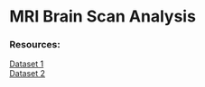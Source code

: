 # MRI Brain Scan Analysis

### Resources:
[Dataset 1](https://www.kaggle.com/datasets/uraninjo/augmented-alzheimer-mri-dataset) </br>
[Dataset 2](https://www.kaggle.com/datasets/aryansinghal10/alzheimers-multiclass-dataset-equal-and-augmented)
